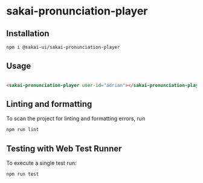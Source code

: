 # sakai-pronunciation-player

## Installation

```bash
npm i @sakai-ui/sakai-pronunciation-player
```

## Usage

```html

<sakai-pronunciation-player user-id="adrian"></sakai-pronunciation-player>

```

## Linting and formatting

To scan the project for linting and formatting errors, run

```bash
npm run lint
```

## Testing with Web Test Runner

To execute a single test run:

```bash
npm run test
```
